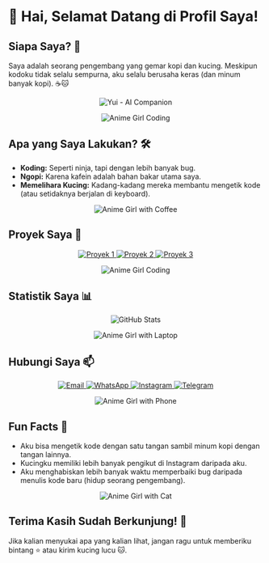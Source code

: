 # 👋 Hai, Selamat Datang di Profil Saya!

## Siapa Saya? 🤔
Saya adalah seorang pengembang yang gemar kopi dan kucing. Meskipun kodoku tidak selalu sempurna, aku selalu berusaha keras (dan minum banyak kopi). ☕🐱

<p align="center">
  <img src="https://telegra.ph/file/d8a17f0ac81ab61b6829c.gif" alt="Yui - AI Companion">
</p>

<p align="center">
  <img src="https://telegra.ph/file/d8a17f0ac81ab61b6829c.gif" alt="Anime Girl Coding">
</p>

## Apa yang Saya Lakukan? 🛠️
- **Koding:** Seperti ninja, tapi dengan lebih banyak bug.
- **Ngopi:** Karena kafein adalah bahan bakar utama saya.
- **Memelihara Kucing:** Kadang-kadang mereka membantu mengetik kode (atau setidaknya berjalan di keyboard).

<p align="center">
  <img src="https://telegra.ph/file/d8a17f0ac81ab61b6829c.gif" alt="Anime Girl with Coffee">
</p>

## Proyek Saya 🧩
<p align="center">
  <a href="https://github.com/yourusername/yourrepository1">
    <img src="https://telegra.ph/file/d8a17f0ac81ab61b6829c.gif" alt="Proyek 1">
  </a>
  <a href="https://github.com/yourusername/yourrepository2">
    <img src="https://telegra.ph/file/d8a17f0ac81ab61b6829c.gif" alt="Proyek 2">
  </a>
  <a href="https://github.com/yourusername/yourrepository3">
    <img src="https://telegra.ph/file/d8a17f0ac81ab61b6829c.gif" alt="Proyek 3">
  </a>
</p>

<p align="center">
  <img src="https://telegra.ph/file/d8a17f0ac81ab61b6829c.gif" alt="Anime Girl Coding">
</p>

## Statistik Saya 📊
<p align="center">
  <img src="https://github-readme-stats.vercel.app/api?username=yourusername&show_icons=true&theme=radical" alt="GitHub Stats">
</p>

<p align="center">
  <img src="https://telegra.ph/file/d8a17f0ac81ab61b6829c.gif" alt="Anime Girl with Laptop">
</p>

## Hubungi Saya 📫
<p align="center">
  <a href="mailto:youremail@example.com">
    <img src="https://img.shields.io/badge/Email-D14836?style=flat-square&logo=gmail&logoColor=white" alt="Email">
  </a>
  <a href="https://wa.me/yourwhatsappnumber">
    <img src="https://img.shields.io/badge/WhatsApp-25D366?style=flat-square&logo=whatsapp&logoColor=white" alt="WhatsApp">
  </a>
  <a href="https://instagram.com/yourinstagram">
    <img src="https://img.shields.io/badge/Instagram-E4405F?style=flat-square&logo=instagram&logoColor=white" alt="Instagram">
  </a>
  <a href="https://t.me/yourtelegram">
    <img src="https://img.shields.io/badge/Telegram-2CA5E0?style=flat-square&logo=telegram&logoColor=white" alt="Telegram">
  </a>
</p>

<p align="center">
  <img src="https://telegra.ph/file/d8a17f0ac81ab61b6829c.gif" alt="Anime Girl with Phone">
</p>

## Fun Facts 🥳
- Aku bisa mengetik kode dengan satu tangan sambil minum kopi dengan tangan lainnya.
- Kucingku memiliki lebih banyak pengikut di Instagram daripada aku.
- Aku menghabiskan lebih banyak waktu memperbaiki bug daripada menulis kode baru (hidup seorang pengembang).

<p align="center">
  <img src="https://telegra.ph/file/d8a17f0ac81ab61b6829c.gif" alt="Anime Girl with Cat">
</p>

## Terima Kasih Sudah Berkunjung! 🙌
Jika kalian menyukai apa yang kalian lihat, jangan ragu untuk memberiku bintang ⭐ atau kirim kucing lucu 🐱.
